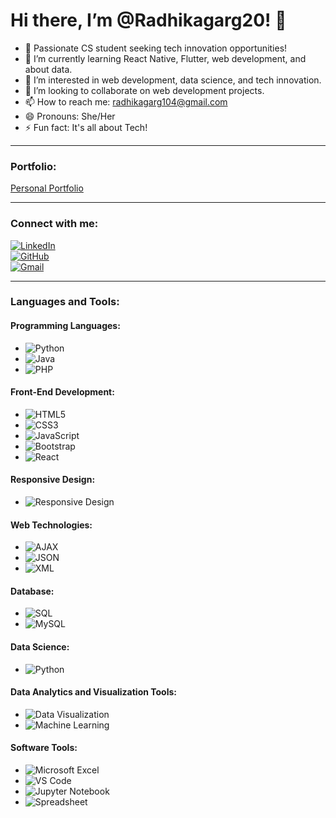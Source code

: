 # Hi there, I’m @Radhikagarg20! 👋

- 🔭 Passionate CS student seeking tech innovation opportunities!
- 🌱 I’m currently learning React Native, Flutter, web development, and about data.
- 👀 I’m interested in web development, data science, and tech innovation.
- 💞️ I’m looking to collaborate on web development projects.
- 📫 How to reach me: [radhikagarg104@gmail.com](mailto:radhikagarg104@gmail.com)
- 😄 Pronouns: She/Her
- ⚡ Fun fact: It's all about Tech!

---

### Portfolio:
[Personal Portfolio](https://github.com/Radhikagarg20/Personal-portfolio/blob/main/index.html)

---

### Connect with me:

[![LinkedIn](https://img.shields.io/badge/-LinkedIn-0077B5?style=flat&logo=linkedin&logoColor=white)](https://www.linkedin.com/in/radhikagarg-/)  
[![GitHub](https://img.shields.io/badge/-GitHub-000000?style=flat&logo=github&logoColor=white)](https://github.com/Radhikagarg20)  
[![Gmail](https://img.shields.io/badge/-Gmail-D14836?style=flat&logo=gmail&logoColor=white)](mailto:radhikagarg104@gmail.com)

---

### Languages and Tools:

#### Programming Languages:
- ![Python](https://img.shields.io/badge/-Python-3776AB?style=flat&logo=python&logoColor=white)
- ![Java](https://img.shields.io/badge/-Java-007396?style=flat&logo=java&logoColor=white)
- ![PHP](https://img.shields.io/badge/-PHP-777BB4?style=flat&logo=php&logoColor=white)

#### Front-End Development:
- ![HTML5](https://img.shields.io/badge/-HTML5-E34F26?style=flat&logo=html5&logoColor=white)
- ![CSS3](https://img.shields.io/badge/-CSS3-1572B6?style=flat&logo=css3&logoColor=white)
- ![JavaScript](https://img.shields.io/badge/-JavaScript-F7DF1E?style=flat&logo=javascript&logoColor=black)
- ![Bootstrap](https://img.shields.io/badge/-Bootstrap-563D7C?style=flat&logo=bootstrap&logoColor=white)
- ![React](https://img.shields.io/badge/-React-61DAFB?style=flat&logo=react&logoColor=black)

#### Responsive Design:
- ![Responsive Design](https://img.shields.io/badge/-Responsive%20Design-FF5722?style=flat&logo=responsive&logoColor=white)

#### Web Technologies:
- ![AJAX](https://img.shields.io/badge/-AJAX-0078D4?style=flat&logo=ajax&logoColor=white)
- ![JSON](https://img.shields.io/badge/-JSON-000000?style=flat&logo=json&logoColor=white)
- ![XML](https://img.shields.io/badge/-XML-FF5722?style=flat&logo=xml&logoColor=white)

#### Database:
- ![SQL](https://img.shields.io/badge/-SQL-003B57?style=flat&logo=sqlite&logoColor=white)
- ![MySQL](https://img.shields.io/badge/-MySQL-4479A1?style=flat&logo=mysql&logoColor=white)

#### Data Science:
- ![Python](https://img.shields.io/badge/-Python-3776AB?style=flat&logo=python&logoColor=white) 

#### Data Analytics and Visualization Tools:
- ![Data Visualization](https://img.shields.io/badge/-Data%20Visualization-0074D9?style=flat&logo=data%20visualization&logoColor=white)
- ![Machine Learning](https://img.shields.io/badge/-Machine%20Learning-F7DF1E?style=flat&logo=machine-learning&logoColor=black)

#### Software Tools:
- ![Microsoft Excel](https://img.shields.io/badge/-Microsoft%20Excel-217346?style=flat&logo=microsoft-excel&logoColor=white)
- ![VS Code](https://img.shields.io/badge/-VS%20Code-007ACC?style=flat&logo=visual-studio-code&logoColor=white)
- ![Jupyter Notebook](https://img.shields.io/badge/-Jupyter%20Notebook-F37626?style=flat&logo=jupyter&logoColor=white)
- ![Spreadsheet](https://img.shields.io/badge/-Spreadsheet-003B57?style=flat&logo=spreadsheet&logoColor=white)
